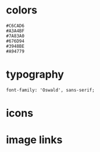 # colors
    #C6CAD6
    #A3A4BF
    #7A83A0
    #676D94
    #3948BE
    #A94779

# typography
    font-family: 'Oswald', sans-serif;
# icons

# image links